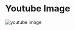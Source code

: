 # Youtube Image

![youtube image](https://github.com/Mohd1999-collb/Youtube-Lite/assets/96992202/68fd2cc4-82c3-4f32-9df1-4e143f348ecd)
